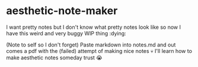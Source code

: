 # aesthetic-note-maker
I want pretty notes but I don't know what pretty notes look like so now I have this weird and very buggy WIP thing :dying:

(Note to self so I don't forget) Paste markdown into notes.md and out comes a pdf with the (failed) attempt of making nice notes :skull:
I'll learn how to make aesthetic notes someday trust :sob:
